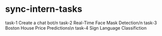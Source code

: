 # sync-intern-tasks
task-1 Create a chat bot/n
task-2 Real-Time Face Mask Detection/n
task-3 Boston House Price Predictions\n
task-4 Sign Language Classifiction
